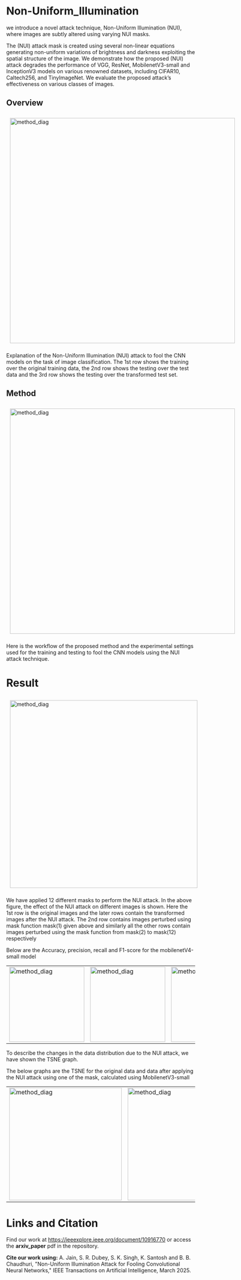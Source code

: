 # Non-Uniform_Illumination
we introduce a novel attack technique, Non-Uniform Illumination (NUI), where images are subtly altered using varying NUI masks.

The (NUI) attack mask is created using several non-linear equations generating non-uniform variations of brightness and darkness exploiting the spatial structure of the image. We demonstrate how the proposed (NUI) attack degrades the performance of VGG, ResNet, MobilenetV3-small and InceptionV3 models on various renowned datasets, including CIFAR10, Caltech256, and TinyImageNet. We evaluate the proposed attack’s effectiveness on various classes of images.

## Overview

<div style="display: flex; justify-content: space-around; flex-wrap: nowrap;">

  <div style="padding: 10px;">
    <img src="https://github.com/Akshayjain97/Non-Uniform_Illumination/assets/131511513/88e2d850-58ed-4991-9cb8-fd345143db02" alt="method_diag" width="600"/>
  </div>
</div>


Explanation of the Non-Uniform Illumination
(NUI) attack to fool the CNN models on the task
of image classification. The 1st row shows the training over
the original training data, the 2nd row shows the testing over
the test data and the 3rd row shows the testing over the
transformed test set.

## Method
<div style="display: flex; justify-content: space-around; flex-wrap: nowrap;">

  <div style="padding: 10px;">
    <img src="https://github.com/Akshayjain97/Non-Uniform_Illumination/assets/131511513/6a57b512-ff1a-4610-b689-c35155d572d0" alt="method_diag" width="600"/>
  </div>
</div>

Here is the workflow of the proposed method and the experimental settings used for the training and testing to fool
the CNN models using the NUI attack technique.

# Result

<div style="display: flex; justify-content: space-around; flex-wrap: nowrap;">

  <div style="padding: 10px;">
    <img src="https://github.com/Akshayjain97/Non-Uniform_Illumination/assets/131511513/310ca582-851d-43fe-b242-2f3c7c7ed26a" alt="method_diag" width="500"/>
  </div>
</div>

We have applied 12 different masks to perform the NUI attack. In the above figure, the effect of the NUI attack on different images is shown. Here the 1st row is the original images and the later rows
contain the transformed images after the NUI attack. The 2nd row contains images perturbed using mask function mask(1)
given above and similarly all the other rows contain images perturbed using the mask function from mask(2) to mask(12)
respectively

Below are the Accuracy, precision, recall and F1-score for the mobilenetV4-small model



<table>
  <tr>
    <td><img src="https://github.com/Akshayjain97/Non-Uniform_Illumination/assets/131511513/5f9a9098-c81a-412c-a72c-22c2aba41625" alt="method_diag" width="200"/></td>
    <td><img src="https://github.com/Akshayjain97/Non-Uniform_Illumination/assets/131511513/834f466a-ffe0-4b7f-91f8-de57fea9abf6" alt="method_diag" width="200"/></td>
    <td><img src="https://github.com/Akshayjain97/Non-Uniform_Illumination/assets/131511513/dd4f9700-f8c4-4771-84c5-8eff78acbbfe" alt="method_diag" width="200"/></td>
    <td><img src="https://github.com/Akshayjain97/Non-Uniform_Illumination/assets/131511513/bd2ae9b9-b1e1-4636-a96f-10e5899da84c" alt="method_diag" width="200"/></td>

  </tr>
</table>

To describe the changes in the data distribution due to the NUI attack, we have shown the TSNE graph.

The below graphs are the TSNE for the original data and data after applying the NUI attack using one of the mask, calculated using MobilenetV3-small

<table>
  <tr>
    <td><img src="https://github.com/Akshayjain97/Non-Uniform_Illumination/assets/131511513/13e5a5eb-998d-4289-8c82-edff67f6780b" alt="method_diag" width="300"/></td>
    <td><img src="https://github.com/Akshayjain97/Non-Uniform_Illumination/assets/131511513/8670105e-5808-4726-b670-854a51c2a238" alt="method_diag" width="300"/></td>

  </tr>
</table>

# Links and Citation
Find our work at https://ieeexplore.ieee.org/document/10916770 or access the **arxiv_paper** pdf in the repository.

**Cite our work using:**
A. Jain, S. R. Dubey, S. K. Singh, K. Santosh and B. B. Chaudhuri, "Non-Uniform Illumination Attack for Fooling Convolutional Neural Networks," IEEE Transactions on Artificial Intelligence, March 2025.

